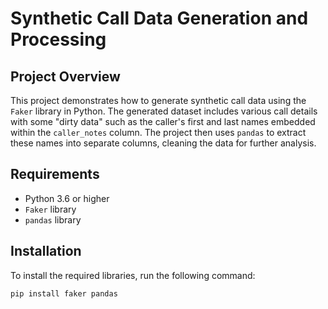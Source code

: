 # Synthetic Call Data Generation and Processing

## Project Overview

This project demonstrates how to generate synthetic call data using the `Faker` library in Python. The generated dataset includes various call details with some "dirty data" such as the caller's first and last names embedded within the `caller_notes` column. The project then uses `pandas` to extract these names into separate columns, cleaning the data for further analysis.

## Requirements

- Python 3.6 or higher
- `Faker` library
- `pandas` library

## Installation

To install the required libraries, run the following command:

```bash
pip install faker pandas
